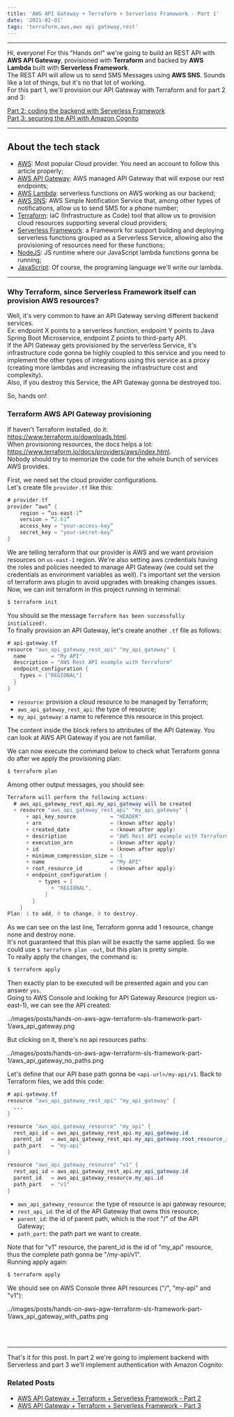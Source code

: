 ```yaml
---
title: 'AWS API Gateway + Terraform + Serverless Framework - Part 1'
date: '2021-02-01'
tags: 'terraform,aws,aws api gateway,rest'
---
```


---
Hi, everyone!
For this "Hands on!" we're going to build an REST API with **AWS API Gateway**, provisioned with **Terraform** and backed by **AWS Lambda** built with **Serverless Framework**.  
The REST API will allow us to send SMS Messages using **AWS SNS**. Sounds like a lot of things, but it's no that lot of working.  
For this part 1, we'll provision our API Gateway with Terraform and for part 2 and 3:

<a href="../posts/hands-on-aws-agw-terraform-sls-framework-part-2">Part 2: coding the backend with Serverless Framework</a>  
<a href="../posts/hands-on-aws-agw-terraform-sls-framework-part-3">Part 3: securing the API with Amazon Cognito</a>

---

## About the tech stack
- [AWS](https://aws.amazon.com/): Most popular Cloud provider. You need an account to follow this article properly;
- [AWS API Gateway](https://aws.amazon.com/api-gateway/): AWS managed API Gateway that will expose our rest endpoints;
- [AWS Lambda](https://aws.amazon.com/lambda/): serverless functions on AWS working as our backend;
- [AWS SNS](https://aws.amazon.com/sns/): AWS Simple Notification Service that, among other types of notifications, allow us to send SMS for a phone number;
- [Terraform](https://www.terraform.io/): IaC (Infrastructure as Code) tool that allow us to provision cloud resources supporting several cloud providers;
- [Serverless Framework](https://www.serverless.com/): a Framework for support building and deploying serverless functions grouped as a Serverless Service, allowing also the provisioning of resources need for these functions;
- [NodeJS](https://nodejs.org/): JS runtime where our JavaScript lambda functions gonna be running;
- [JavaScript](https://developer.mozilla.org/en-US/docs/Web/JavaScript): Of course, the programing language we'll write our lambda.

---

### Why Terraform, since Serverless Framework itself can provision AWS resources?
Well, it's very common to have an API Gateway serving different backend services.  
Ex: endpoint X points to a serverless function, endpoint Y points to Java Spring Boot Microservice, endpoint Z points to third-party API.  
If the API Gateway gets provisioned by the serverless Service, it's infrastructure code gonna be highly coupled to this service and you need to implement the other types of integrations using this service as a proxy (creating more lambdas and increasing the infrastructure cost and complexity).  
Also, if you destroy this Service, the API Gateway gonna be destroyed too.

So, hands on!

### Terraform AWS API Gateway provisioning
If haven't Terraform installed, do it: https://www.terraform.io/downloads.html.  
When provisioning resources, the docs helps a lot: https://www.terraform.io/docs/providers/aws/index.html.  
Nobody should try to memorize the code for the whole bunch of services AWS provides.

First, we need set the cloud provider configurations.  
Let's create file `provider.tf` like this:
```java
# provider.tf
provider “aws” {
    region = “us-east-1”
    version = “2.61”
    access_key = "your-access-key”
    secret_key = "your-secret-key” 
}
```
We are telling terraform that our provider is AWS and we want provision resources on `us-east-1` region.
We're also setting aws credentials having the roles and policies needed to manage API Gateway (we could set the credentials as environment variables as well).
I's important set the version of terraform aws plugin to avoid upgrades with breaking changes issues.
Now, we can init terraform in this project running in terminal:  
```sh
$ terraform init
```  
You should se the message `Terraform has been successfully initialized!`.  
To finally provision an API Gateway, let's create another `.tf` file as follows:
```java
# api-gateway.tf
resource "aws_api_gateway_rest_api" "my_api_gateway" {
  name        = "My API"
  description = "AWS Rest API example with Terraform"
  endpoint_configuration {
    types = ["REGIONAL"]
  }
}
```
- `resource`: provision a cloud resource to be managed by Terraform;
- `aws_api_gateway_rest_api`: the type of resource;
- `my_api_gateway`: a name to reference this resource in this project.
  
The content inside the block refers to attributes of the API Gateway. You can look at AWS API Gateway if you are not familiar.

We can now execute the command below to check what Terraform gonna do after we apply the provisioning plan:  
```sh
$ terraform plan
```  
Among other output messages, you should see:
```java
Terraform will perform the following actions:
  # aws_api_gateway_rest_api.my_api_gateway will be created
  + resource "aws_api_gateway_rest_api" "my_api_gateway" {
      + api_key_source           = "HEADER"
      + arn                      = (known after apply)
      + created_date             = (known after apply)
      + description              = "AWS Rest API example with Terraform"
      + execution_arn            = (known after apply)
      + id                       = (known after apply)
      + minimum_compression_size = -1
      + name                     = "My API"
      + root_resource_id         = (known after apply)
      + endpoint_configuration {
          + types = [
              + "REGIONAL",
            ]
        }
    }
Plan: 1 to add, 0 to change, 0 to destroy.
```
As we can see on the last line, Terraform gonna add 1 resource, change none and destroy none.  
It's not guaranteed that this plan will be exactly the same applied. So we could use `$ terraform plan -out`, but this plan is pretty simple.  
To really apply the changes, the command is:
```sh
$ terraform apply
```  
Then exactly plan to be executed will be presented again and you can answer `yes`.  
Going to AWS Console and looking for API Gateway Resource (region us-east-1), we can see the API created:

../images/posts/hands-on-aws-agw-terraform-sls-framework-part-1/aws_api_gateway.png

But clicking on it, there's no api resources paths:

../images/posts/hands-on-aws-agw-terraform-sls-framework-part-1/aws_api_gateway_no_paths.png

Let's define that our API base path gonna be `<api-url>/my-api/v1`.
Back to Terraform files, we add this code:
```java
# api-gateway.tf
resource "aws_api_gateway_rest_api" "my_api_gateway" {
  ...
}

resource "aws_api_gateway_resource" "my_api" {
  rest_api_id = aws_api_gateway_rest_api.my_api_gateway.id
  parent_id   = aws_api_gateway_rest_api.my_api_gateway.root_resource_id
  path_part   = "my-api"
}

resource "aws_api_gateway_resource" "v1" {
  rest_api_id = aws_api_gateway_rest_api.my_api_gateway.id
  parent_id   = aws_api_gateway_resource.my_api.id
  path_part   = "v1"
}
```

- `aws_api_gateway_resource`: the type of resource is api gateway resource;
- `rest_api_id`: the id of the API Gateway that owns this resource;
- `parent_id`: the id of parent path, which is the root "/" of the API Gateway;
- `path_part`: the path part we want to create.

Note that for "v1" resource, the parent_id is the id of "my_api" resource, thus the complete path gonna be "/my-api/v1".  
Running apply again:
```sh
$ terraform apply
```  
We should see on AWS Console three API resources ("/", "my-api" and "v1"):

../images/posts/hands-on-aws-agw-terraform-sls-framework-part-1/aws_api_gateway_with_paths.png

<br />
<br />

---

That's it for this post. In part 2 we're going to implement backend with Serverless and part 3 we'll implement authentication with Amazon Cognito:

### Related Posts
- <a href="../posts/hands-on-aws-agw-terraform-sls-framework-part-2">AWS API Gateway + Terraform + Serverless Framework - Part 2</a>  
- <a href="../posts/hands-on-aws-agw-terraform-sls-framework-part-3">AWS API Gateway + Terraform + Serverless Framework - Part 3</a>
